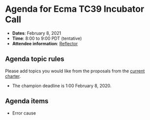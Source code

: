 # Agenda for Ecma TC39 Incubator Call

- **Dates**: February 8, 2021
- **Time**: 8:00 to 9:00 PDT (tentative)
- **Attendee information**: [Reflector](https://github.com/tc39/Reflector/issues/285)

## Agenda topic rules

Please add topics you would like from the proposals from the [current charter](https://github.com/tc39/incubator-agendas/issues/13).

- The champion deadline is 1:00 February 8, 2020.

## Agenda items

* Error cause
